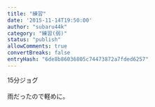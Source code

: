 ```yaml
---
title: "練習"
date: '2015-11-14T19:50:00'
author: "subaru44k"
category: "練習(弱)"
status: "publish"
allowComments: true
convertBreaks: false
entryHash: "6de8b86036805c74473872a7fded6257"
---
```

15分ジョグ<br>
<br>
雨だったので軽めに。

